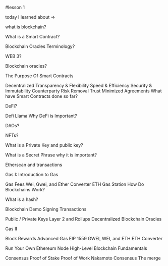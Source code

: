 #lesson 1

today I learned about =>

what is blockchain?

What is a Smart Contract? 

Blockchain Oracles Terminology?

WEB 3?

Blockchain oracles?

The Purpose Of Smart Contracts

Decentralized Transparency & Flexibility Speed & Efficiency Security & Immutability Counterparty Risk Removal Trust Minimized Agreements What have Smart Contracts done so far?

DeFi?

Defi Llama Why DeFi is Important?

DAOs?

NFTs?

 What is a Private Key and public key?
 
 What is a Secret Phrase why it is important? 
 
 Etherscan and transactions

Gas I: Introduction to Gas

Gas Fees Wei, Gwei, and Ether Converter ETH Gas Station How Do Blockchains Work?

What is a hash?

Blockchain Demo Signing Transactions

Public / Private Keys Layer 2 and Rollups Decentralized Blockchain Oracles

Gas II

Block Rewards Advanced Gas EIP 1559 GWEI, WEI, and ETH ETH Converter

Run Your Own Ethereum Node High-Level Blockchain Fundamentals

Consensus Proof of Stake Proof of Work Nakamoto Consensus The merge
